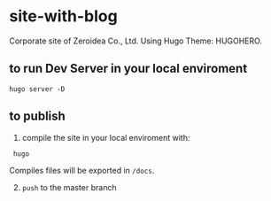 # site-with-blog
  Corporate site of Zeroidea Co., Ltd. Using Hugo Theme: HUGOHERO.

## to run Dev Server in your local enviroment

  `hugo server -D`

## to publish

  1. compile the site in your local enviroment with:

  ` hugo`
  
  Compiles files will be exported in `/docs`.
  
  2. `push` to the master branch
